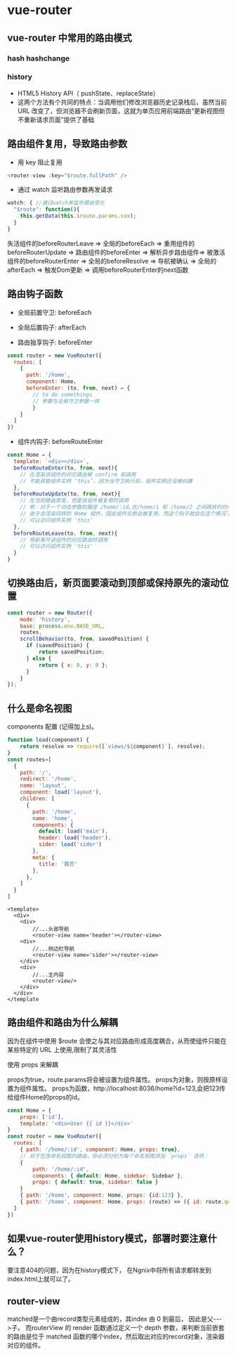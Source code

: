 # vue-router

## vue-router 中常用的路由模式
### hash hashchange

### history 
  - HTML5 History API（ pushState、replaceState）
  - 这两个方法有个共同的特点：当调用他们修改浏览器历史记录栈后，虽然当前 URL 改变了，但浏览器不会刷新页面，这就为单页应用前端路由“更新视图但不重新请求页面”提供了基础

## 路由组件复用，导致路由参数
- 用 key 阻止复用
```js
<router-view :key="$route.fullPath" />
```
- 通过 watch 监听路由参数再发请求

```js
watch: { //通过watch来监听路由变化
  "$route": function(){
    this.getData(this.$route.params.xxx);
  }
}
```

失活组件的beforeRouterLeave => 
  全局的beforeEach => 
  重用组件的beforeRouterUpdate => 
  路由组件的beforeEnter => 解析异步路由组件=>
  被激活组件的beforeRouterEnter => 
  全局的beforeResolve => 
  导航被确认 => 
  全局的afterEach => 
  触发Dom更新 => 
调用beforeRouterEnter的next函数

## 路由钩子函数

- 全局前置守卫: beforeEach
- 全局后置钩子: afterEach

- 路由独享钩子: beforeEnter

```js
const router = new VueRouter({
  routes: [
    {
      path: '/home',
      component: Home，
      beforeEnter: (to, from, next) = {
        // to do somethings
        // 参数与全局守卫参数一样
    	}
    }
  ]
})
```

- 组件内钩子: beforeRouteEnter
```js
const Home = {
  template: `<div></div>`,
  beforeRouteEnter(to, from, next){
    // 在渲染该组件的对应路由被 confirm 前调用
    // 不能获取组件实例 ‘this’，因为当守卫执行前，组件实例还没被创建
  },
  beforeRouteUpdate(to, from, next){
    // 在当前路由改变，但是该组件被复用时调用
    // 例：对于一个动态参数的路径 /home/:id,在/home/1 和 /home/2 之间跳转的时候
    // 由于会渲染同样的 Home 组件，因此组件实例会被复用，而这个钩子就会在这个情况下被调用。
    // 可以访问组件实例 'this'
  },
  beforeRouteLeave(to, from, next){
    // 导航离开该组件的对应路由时调用
    // 可以访问组件实例 'this'
  }
}
```

## 切换路由后，新页面要滚动到顶部或保持原先的滚动位置
```js
const router = new Router({
    mode: 'history',
    base: process.env.BASE_URL,
    routes,
    scrollBehavior(to, from, savedPosition) {
      if (savedPosition) {
          return savedPosition;
      } else {
          return { x: 0, y: 0 };
      }
    }
});
```

## 什么是命名视图
components 配置 (记得加上s)。
```js
function load(component) {
    return resolve => require([`views/${component}`], resolve);
}
const routes=[
  {
    path: '/',
    redirect: '/home',
    name: 'layout',
    component: load('layout'),
    children: [
      {
        path: '/home',
        name: 'home',
        components: {
          default: load('main'),
          header: load('header'),
          sider: load('sider')
        },
        meta: {
          title: '首页'
        },
      },
    ]
  }
]

```
```vue
<template>
  <div>
    <div>
        //...头部导航
        <router-view name='header'></router-view>
    <div>
        //...侧边栏导航
        <router-view name='sider'></router-view>
    </div>
    <div>
        //...主内容
        <router-view/>
    </div>
  </div>
</template
```

## 路由组件和路由为什么解耦

因为在组件中使用 $route 会使之与其对应路由形成高度耦合，从而使组件只能在某些特定的 URL 上使用,限制了其灵活性

使用 props 来解耦

props为true，route.params将会被设置为组件属性。
props为对象，则按原样设置为组件属性。
props为函数，http://localhost:8036/home?id=123,会把123传给组件Home的props的id。

```js
const Home = {
    props: ['id'],
    template: '<div>User {{ id }}</div>'
}
const router = new VueRouter({
  routes: [
    { path: '/home/:id', component: Home, props: true},
    // 对于包含命名视图的路由，你必须分别为每个命名视图添加 `props` 选项：
    {
        path: '/home/:id',
        components: { default: Home, sidebar: Sidebar },
        props: { default: true, sidebar: false }
    }
    { path: '/home', component: Home, props: {id:123} },
    { path: '/home', component: Home, props: (route) => ({ id: route.query.id }) },
  ]
})

```

## 如果vue-router使用history模式，部署时要注意什么？

要注意404的问题，因为在history模式下， 在Ngnix中将所有请求都转发到index.html上就可以了。

## router-view
matched是一个由record类型元素组成的，其index 由 0 到最后， 因此是父--->子。
而routerView 的 render 函数通过定义一个 depth 参数，来判断当前嵌套的路由是位于 matched 函数的哪个index，然后取出对应的record对象，渲染器对应的组件。
